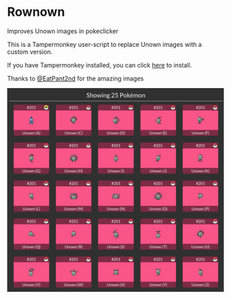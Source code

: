 # Rownown
Improves Unown images in pokeclicker

This is a Tampermonkey user-script to replace Unown images with a custom version.

If you have Tampermonkey installed, you can click [here](https://github.com/Aegyo/Rownown/raw/master/rownown.user.js) to install.

Thanks to [@EatPant2nd](https://github.com/EatPant2nd) for the amazing images

![Preview](https://raw.githubusercontent.com/Aegyo/Rownown/master/preview.png)
